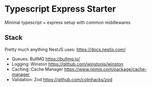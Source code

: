 # Typescript Express Starter

Minimal typescript + express setup with common middlewares

## Stack

Pretty much anything NestJS uses: https://docs.nestjs.com/

- Queues: BullMQ https://bullmq.io/
- Logging: Winston https://github.com/winstonjs/winston
- Caching: Cache Manager https://www.npmjs.com/package/cache-manager
- Validation: Zod https://github.com/colinhacks/zod
